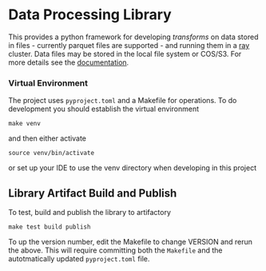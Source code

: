 # Data Processing Library
This provides a python framework for developing _transforms_
on data stored in files - currently parquet files are supported -
and running them in a [ray](https://www.ray.io/) cluster.
Data files may be stored in the local file system or  COS/S3.
For more details see the [documentation](../doc/overview.md).

### Virtual Environment
The project uses `pyproject.toml` and a Makefile for operations.
To do development you should establish the virtual environment
```shell
make venv
```
and then either activate
```shell
source venv/bin/activate
```
or set up your IDE to use the venv directory when developing in this project

## Library Artifact Build and Publish
To test, build and publish the library to artifactory
```shell
make test build publish
```
To up the version number, edit the Makefile to change VERSION and rerun
the above.  This will require committing both the `Makefile` and the
autotmatically updated `pyproject.toml` file.


